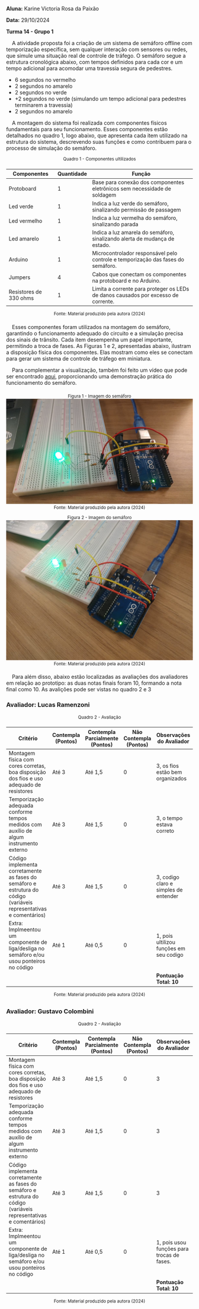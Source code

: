 **Aluna:** Karine Victoria Rosa da Paixão 

**Data:** 29/10/2024 

**Turma 14 - Grupo 1**

&nbsp;&nbsp;&nbsp;&nbsp;A atividade proposta foi a criação de um sistema de semáforo offline com temporização específica, sem qualquer interação com sensores ou redes, que simule uma situação real de controle de tráfego. O semáforo segue a estrutura cronológica abaixo, com tempos definidos para cada cor e um tempo adicional para acomodar uma travessia segura de pedestres.

- 6 segundos no vermelho
- 2 segundos no amarelo
- 2 segundos no verde
- +2 segundos no verde (simulando um tempo adicional para pedestres terminarem a travessia)
- 2 segundos no amarelo

&nbsp;&nbsp;&nbsp;&nbsp;A montagem do sistema foi realizada com componentes físicos fundamentais para seu funcionamento. Esses componentes estão detalhados no quadro 1, logo abaixo, que apresenta cada item utilizado na estrutura do sistema, descrevendo suas funções e como contribuem para o processo de simulação do semáforo.

<div align="center">
<sup>Quadro 1 - Componentes ultilizados</sup>

| Componentes      | Quantidade | Função 
|------------------|------------|------------|
| Protoboard       | 1          |Base para conexão dos componentes eletrônicos sem necessidade de soldagem |
| Led verde        | 1          |Indica a luz verde do semáforo, sinalizando permissão de passagem |
| Led vermelho     | 1          | Indica a luz vermelha do semáforo, sinalizando parada|
| Led amarelo      | 1          | Indica a luz amarela do semáforo, sinalizando alerta de mudança de estado.|
|   Arduino        | 1          | Microcontrolador responsável pelo controle e temporização das fases do semáforo.|
|  Jumpers         | 4          | Cabos que conectam os componentes na protoboard e no Arduino.|
|Resistores de 330 ohms| 1          | Limita a corrente para proteger os LEDs de danos causados por excesso de corrente. |

<sup>Fonte: Material produzido pela autora (2024)</sup>
</div>

&nbsp;&nbsp;&nbsp;&nbsp;Esses componentes foram utilizados na montagem do semáforo, garantindo o funcionamento adequado do circuito e a simulação precisa dos sinais de trânsito. Cada item desempenha um papel importante, permitindo a troca de fases. As Figuras 1 e 2, apresentadas abaixo, ilustram a disposição física dos componentes. Elas mostram como eles se conectam para gerar um sistema de controle de tráfego em miniatura.

&nbsp;&nbsp;&nbsp;&nbsp;Para complementar a visualização, também foi feito um vídeo que pode ser encontrado [aqui](https://youtu.be/ClRAKrsz8bA), proporcionando uma demonstração prática do funcionamento do semáforo.


<div align="center">
<sub>Figura 1 - Imagem do semáforo</sub>
<img src="assets/semaforo.jpg" alt="imagem do representação do semáforo">
<sup>Fonte: Material produzido pela autora (2024)</sup>
</div>

<div align="center">
<sub>Figura 2 - Imagem do semáforo</sub>
<img src="assets/semaforo2.jpg" alt="imagem do representação do semáforo">
<sup>Fonte: Material produzido pela autora (2024)</sup>
</div>

&nbsp;&nbsp;&nbsp;&nbsp;Para além disso, abaixo estão localizadas as avaliações dos avaliadores em relação ao prototipo: as duas notas finais foram 10, formando a nota final como 10. As avalições pode ser vistas no quadro 2 e 3

### Avaliador: Lucas Ramenzoni

<div align="center">
<sup>Quadro 2 - Avaliação</sup>

Critério                                                                                                 | Contempla (Pontos) | Contempla Parcialmente (Pontos) | Não Contempla (Pontos) | Observações do Avaliador |
|---------------------------------------------------------------------------------------------------------|--------------------|----------------------------------|--------------------------|---------------------------|
| Montagem física com cores corretas, boa disposição dos fios e uso adequado de resistores                | Até 3              | Até 1,5                            | 0                        |           3, os fios estão bem organizados               |
| Temporização adequada conforme tempos medidos com auxílio de algum instrumento externo                  | Até 3              | Até 1,5                          | 0                        |            3, o tempo estava correto               |
| Código implementa corretamente as fases do semáforo e estrutura do código (variáveis representativas e comentários) | Até 3              | Até 1,5                          | 0                        |             3, codigo claro e simples de entender             |
| Extra: Implmeentou um componente de liga/desliga no semáforo e/ou usou ponteiros no código | Até 1              |  Até 0,5                         | 0                        |           1, pois ultilizou funções em seu codigo                |
|  |                                                             |  | |**Pontuação Total: 10**|

<sup>Fonte: Material produzido pela autora (2024)</sup>
</div>

### Avaliador: Gustavo Colombini

<div align="center">
<sup>Quadro 2 - Avaliação</sup>

| Critério                                                                                                 | Contempla (Pontos) | Contempla Parcialmente (Pontos) | Não Contempla (Pontos) | Observações do Avaliador |
|---------------------------------------------------------------------------------------------------------|--------------------|----------------------------------|--------------------------|---------------------------|
| Montagem física com cores corretas, boa disposição dos fios e uso adequado de resistores                | Até 3              | Até 1,5                            | 0                        |            3               |
| Temporização adequada conforme tempos medidos com auxílio de algum instrumento externo                  | Até 3              | Até 1,5                          | 0                        |             3              |
| Código implementa corretamente as fases do semáforo e estrutura do código (variáveis representativas e comentários) | Até 3              | Até 1,5                          | 0                        |             3              |
| Extra: Implmeentou um componente de liga/desliga no semáforo e/ou usou ponteiros no código | Até 1              |  Até 0,5                         | 0                        |              1, pois usou funções para trocas de fases.             |
|  |                                                             |  | |**Pontuação Total: 10**|

<sup>Fonte: Material produzido pela autora (2024)</sup>
</div>